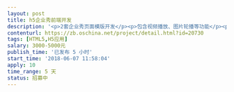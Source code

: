 ```yaml
---                
layout: post       
title: h5企业秀前端开发           
description: '<p>2套企业秀页面模版开发</p><p>包含视频播放、图片轮播等功能</p><p>项目整体分为三个阶段，按阶段验收和支付响应的费用</p>'     
contenturl: https://zb.oschina.net/project/detail.html?id=20730      
tags: [HTML5,H5应用]            
salary: 3000-5000元          
publish_time: '已发布 5 小时'         
start_time: '2018-06-07 11:58:04'           
apply: 10                   
time_range: 5 天              
status: 招募中                  
---                 
```

